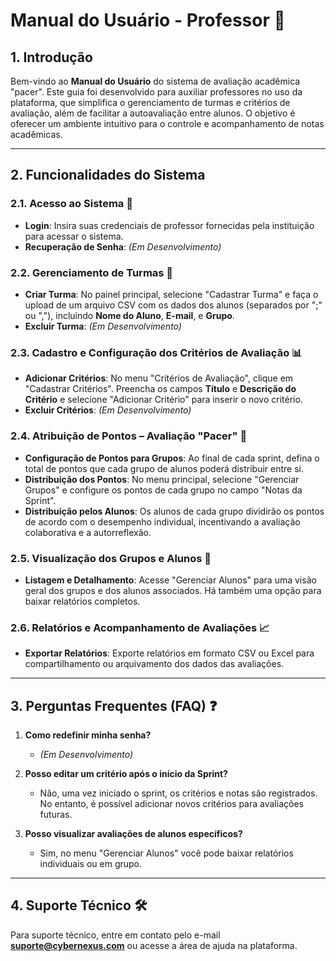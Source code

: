 # Manual do Usuário - Professor 📘

## 1. Introdução
Bem-vindo ao **Manual do Usuário** do sistema de avaliação acadêmica "pacer". Este guia foi desenvolvido para auxiliar professores no uso da plataforma, que simplifica o gerenciamento de turmas e critérios de avaliação, além de facilitar a autoavaliação entre alunos. O objetivo é oferecer um ambiente intuitivo para o controle e acompanhamento de notas acadêmicas.

---

## 2. Funcionalidades do Sistema

### 2.1. Acesso ao Sistema 🔑
- **Login**: Insira suas credenciais de professor fornecidas pela instituição para acessar o sistema.
- **Recuperação de Senha**: *(Em Desenvolvimento)*

### 2.2. Gerenciamento de Turmas 👥
- **Criar Turma**: No painel principal, selecione "Cadastrar Turma" e faça o upload de um arquivo CSV com os dados dos alunos (separados por ";" ou ","), incluindo **Nome do Aluno**, **E-mail**, e **Grupo**.
- **Excluir Turma**: *(Em Desenvolvimento)*

### 2.3. Cadastro e Configuração dos Critérios de Avaliação 📊
- **Adicionar Critérios**: No menu "Critérios de Avaliação", clique em "Cadastrar Critérios". Preencha os campos **Título** e **Descrição do Critério** e selecione "Adicionar Critério" para inserir o novo critério.
- **Excluir Critérios**: *(Em Desenvolvimento)*

### 2.4. Atribuição de Pontos – Avaliação "Pacer" 🎯
- **Configuração de Pontos para Grupos**: Ao final de cada sprint, defina o total de pontos que cada grupo de alunos poderá distribuir entre si.
- **Distribuição dos Pontos**: No menu principal, selecione "Gerenciar Grupos" e configure os pontos de cada grupo no campo "Notas da Sprint".
- **Distribuição pelos Alunos**: Os alunos de cada grupo dividirão os pontos de acordo com o desempenho individual, incentivando a avaliação colaborativa e a autorreflexão.

### 2.5. Visualização dos Grupos e Alunos 👤
- **Listagem e Detalhamento**: Acesse "Gerenciar Alunos" para uma visão geral dos grupos e dos alunos associados. Há também uma opção para baixar relatórios completos.

### 2.6. Relatórios e Acompanhamento de Avaliações 📈
- **Exportar Relatórios**: Exporte relatórios em formato CSV ou Excel para compartilhamento ou arquivamento dos dados das avaliações.

---

## 3. Perguntas Frequentes (FAQ) ❓

1. **Como redefinir minha senha?**
    - *(Em Desenvolvimento)*

2. **Posso editar um critério após o início da Sprint?**
    - Não, uma vez iniciado o sprint, os critérios e notas são registrados. No entanto, é possível adicionar novos critérios para avaliações futuras.

3. **Posso visualizar avaliações de alunos específicos?**
    - Sim, no menu "Gerenciar Alunos" você pode baixar relatórios individuais ou em grupo.

---

## 4. Suporte Técnico 🛠️
Para suporte técnico, entre em contato pelo e-mail **suporte@cybernexus.com** ou acesse a área de ajuda na plataforma.

